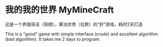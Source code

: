 # 我的我的世界 MyMineCraft

这是一个界面简洁（简陋），算法优秀（拉胯）的“好”游戏，耗时2天打造

This is a "good" game with simple interface (crude) and excellent algorithm (bad algorithm). It takes me 2 days to program.
